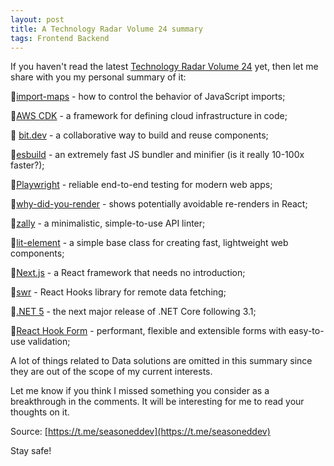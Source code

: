 ```yaml
---
layout: post
title: A Technology Radar Volume 24 summary
tags: Frontend Backend
---
```


If you haven't read the latest [Technology Radar Volume 24](https://www.thoughtworks.com/radar#download-current-radar) yet, then let me share with you my personal summary of it:

🔸[import-maps](https://github.com/WICG/import-maps) \- how to control the behavior of JavaScript imports;

🔸[AWS CDK](https://docs.aws.amazon.com/cdk/latest/guide/home.html) \- a framework for defining cloud infrastructure in code;

🔸 [bit.dev](https://bit.dev/) \- a collaborative way to build and reuse components;

🔸[esbuild](https://github.com/evanw/esbuild) \- an extremely fast JS bundler and minifier (is it really 10-100x faster?);

🔸[Playwright](https://playwright.dev/) \- reliable end-to-end testing for modern web apps;

🔸[why-did-you-render](https://github.com/welldone-software/why-did-you-render) \- shows potentially avoidable re-renders in React;

🔸[zally](https://github.com/zalando/zally) \- a minimalistic, simple-to-use API linter;

🔸[lit-element](https://github.com/polymer/lit-element) \- a simple base class for creating fast, lightweight web components;

🔸[Next.js](https://nextjs.org/) \- a React framework that needs no introduction;

🔸[swr](https://github.com/vercel/swr) \- React Hooks library for remote data fetching;

🔸[.NET 5](https://docs.microsoft.com/en-us/dotnet/core/dotnet-five) \- the next major release of .NET Core following 3.1;

🔸[React Hook Form](https://react-hook-form.com/) \- performant, flexible and extensible forms with easy-to-use validation;

A lot of things related to Data solutions are omitted in this summary since they are out of the scope of my current interests.

Let me know if you think I missed something you consider as a breakthrough in the comments. It will be interesting for me to read your thoughts on it.

Source: [https://t.me/seasoneddev](https://t.me/seasoneddev)

Stay safe!